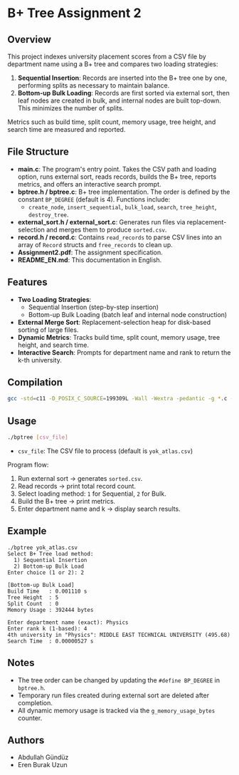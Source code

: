# B+ Tree Assignment 2

## Overview
This project indexes university placement scores from a CSV file by department name using a B+ tree and compares two loading strategies:

1. **Sequential Insertion**: Records are inserted into the B+ tree one by one, performing splits as necessary to maintain balance.
2. **Bottom-up Bulk Loading**: Records are first sorted via external sort, then leaf nodes are created in bulk, and internal nodes are built top-down. This minimizes the number of splits.

Metrics such as build time, split count, memory usage, tree height, and search time are measured and reported.

## File Structure

- **main.c**: The program's entry point. Takes the CSV path and loading option, runs external sort, reads records, builds the B+ tree, reports metrics, and offers an interactive search prompt.
- **bptree.h / bptree.c**: B+ tree implementation. The order is defined by the constant `BP_DEGREE` (default is 4). Functions include:
  - `create_node`, `insert_sequential`, `bulk_load`, `search`, `tree_height`, `destroy_tree`.
- **external_sort.h / external_sort.c**: Generates run files via replacement-selection and merges them to produce `sorted.csv`.
- **record.h / record.c**: Contains `read_records` to parse CSV lines into an array of `Record` structs and `free_records` to clean up.
- **Assignment2.pdf**: The assignment specification.
- **README_EN.md**: This documentation in English.

## Features

- **Two Loading Strategies**:
  - Sequential Insertion (step-by-step insertion)
  - Bottom-up Bulk Loading (batch leaf and internal node construction)
- **External Merge Sort**: Replacement-selection heap for disk-based sorting of large files.
- **Dynamic Metrics**: Tracks build time, split count, memory usage, tree height, and search time.
- **Interactive Search**: Prompts for department name and rank to return the k-th university.

## Compilation

```bash
gcc -std=c11 -D_POSIX_C_SOURCE=199309L -Wall -Wextra -pedantic -g *.c -o bptree
```

## Usage

```bash
./bptree [csv_file]
```

- `csv_file`: The CSV file to process (default is `yok_atlas.csv`)

Program flow:
1. Run external sort → generates `sorted.csv`.
2. Read records → print total record count.
3. Select loading method: `1` for Sequential, `2` for Bulk.
4. Build the B+ tree → print metrics.
5. Enter department name and k → display search results.

## Example

```
./bptree yok_atlas.csv
Select B+ Tree load method:
  1) Sequential Insertion
  2) Bottom-up Bulk Load
Enter choice (1 or 2): 2

[Bottom-up Bulk Load]
Build Time   : 0.001110 s
Tree Height  : 5
Split Count  : 0
Memory Usage : 392444 bytes

Enter department name (exact): Physics
Enter rank k (1-based): 4
4th university in "Physics": MIDDLE EAST TECHNICAL UNIVERSITY (495.68)
Search Time  : 0.00000527 s
```

## Notes

- The tree order can be changed by updating the `#define BP_DEGREE` in `bptree.h`.
- Temporary run files created during external sort are deleted after completion.
- All dynamic memory usage is tracked via the `g_memory_usage_bytes` counter.

## Authors

- Abdullah Gündüz  
- Eren Burak Uzun  

